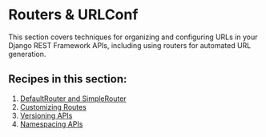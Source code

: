 # Routers & URLConf

This section covers techniques for organizing and configuring URLs in your Django REST Framework APIs, including using routers for automated URL generation.

## Recipes in this section:

1. [DefaultRouter and SimpleRouter](01-default-simple-router.md)
2. [Customizing Routes](02-customizing-routes.md)
3. [Versioning APIs](03-versioning-apis.md)
4. [Namespacing APIs](04-namespacing.md)
